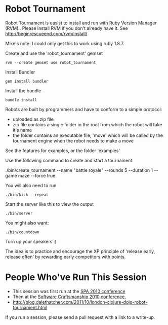 # Robot Tournament

Robot Tournament is easist to install and run with Ruby Version Manager (RVM)..
Please Install RVM if you don't already have it.
    See http://beginrescueend.com/rvm/install/

Mike's note: I could only get this to work using ruby 1.8.7.

Create and use the 'robot_tournament' gemset

    rvm --create gemset use robot_tournament

Install Bundler

    gem install bundler

Install the bundle

    bundle install
    
Robots are built by programmers and have to conform to a simple protocol:

  * uploaded as zip file
  * zip file contains a single folder in the root from which the robot will take it's name
  * the folder contains an executable file, 'move' which will be called by the tournament engine when the robot needs to make a move

See the features for examples, or the folder 'examples'

Use the following command to create and start a tournament:

  ./bin/create_tournament --name "battle royale" --rounds 5 --duration 1 --game maze --force true

You will also need to run

    ./bin/kick --repeat

Start the server like this to view the output

    ./bin/server

You might also want:

    ./bin/countdown

Turn up your speakers :)

The idea is to practice and encourage the XP principle of 'release early, release often' by rewarding early competitors with points.

# People Who've Run This Session

* This session was first run at the [SPA 2010 conference](http://www.spaconference.org/spa2010/sessions/session275.html)
* Then at the [Software Craftsmanship 2010 conference.](http://sc2010subs.wordpress.com/2010/08/17/robot-tournament-matt-wynne/)
* http://blog.dalethatcher.com/2011/10/london-clojure-dojo-robot-tournament.html

If you run a session, please send a pull request with a link to a write-up.


